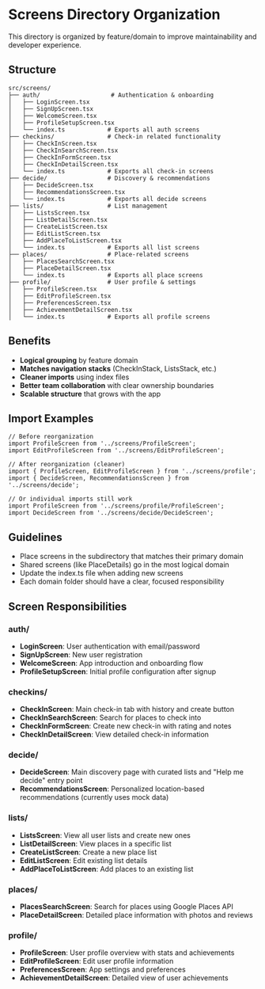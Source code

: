 # Screens Directory Organization

This directory is organized by feature/domain to improve maintainability and developer experience.

## Structure

```
src/screens/
├── auth/                    # Authentication & onboarding
│   ├── LoginScreen.tsx
│   ├── SignUpScreen.tsx
│   ├── WelcomeScreen.tsx
│   ├── ProfileSetupScreen.tsx
│   └── index.ts            # Exports all auth screens
├── checkins/               # Check-in related functionality
│   ├── CheckInScreen.tsx
│   ├── CheckInSearchScreen.tsx
│   ├── CheckInFormScreen.tsx
│   ├── CheckInDetailScreen.tsx
│   └── index.ts            # Exports all check-in screens
├── decide/                 # Discovery & recommendations
│   ├── DecideScreen.tsx
│   ├── RecommendationsScreen.tsx
│   └── index.ts            # Exports all decide screens
├── lists/                  # List management
│   ├── ListsScreen.tsx
│   ├── ListDetailScreen.tsx
│   ├── CreateListScreen.tsx
│   ├── EditListScreen.tsx
│   ├── AddPlaceToListScreen.tsx
│   └── index.ts            # Exports all list screens
├── places/                 # Place-related screens
│   ├── PlacesSearchScreen.tsx
│   ├── PlaceDetailScreen.tsx
│   └── index.ts            # Exports all place screens
├── profile/                # User profile & settings
│   ├── ProfileScreen.tsx
│   ├── EditProfileScreen.tsx
│   ├── PreferencesScreen.tsx
│   ├── AchievementDetailScreen.tsx
│   └── index.ts            # Exports all profile screens
```

## Benefits

- **Logical grouping** by feature domain
- **Matches navigation stacks** (CheckInStack, ListsStack, etc.)
- **Cleaner imports** using index files
- **Better team collaboration** with clear ownership boundaries
- **Scalable structure** that grows with the app

## Import Examples

```tsx
// Before reorganization
import ProfileScreen from '../screens/ProfileScreen';
import EditProfileScreen from '../screens/EditProfileScreen';

// After reorganization (cleaner)
import { ProfileScreen, EditProfileScreen } from '../screens/profile';
import { DecideScreen, RecommendationsScreen } from '../screens/decide';

// Or individual imports still work
import ProfileScreen from '../screens/profile/ProfileScreen';
import DecideScreen from '../screens/decide/DecideScreen';
```

## Guidelines

- Place screens in the subdirectory that matches their primary domain
- Shared screens (like PlaceDetails) go in the most logical domain
- Update the index.ts file when adding new screens
- Each domain folder should have a clear, focused responsibility

## Screen Responsibilities

### auth/
- **LoginScreen**: User authentication with email/password
- **SignUpScreen**: New user registration
- **WelcomeScreen**: App introduction and onboarding flow
- **ProfileSetupScreen**: Initial profile configuration after signup

### checkins/
- **CheckInScreen**: Main check-in tab with history and create button
- **CheckInSearchScreen**: Search for places to check into
- **CheckInFormScreen**: Create new check-in with rating and notes
- **CheckInDetailScreen**: View detailed check-in information

### decide/
- **DecideScreen**: Main discovery page with curated lists and "Help me decide" entry point
- **RecommendationsScreen**: Personalized location-based recommendations (currently uses mock data)

### lists/
- **ListsScreen**: View all user lists and create new ones
- **ListDetailScreen**: View places in a specific list
- **CreateListScreen**: Create a new place list
- **EditListScreen**: Edit existing list details
- **AddPlaceToListScreen**: Add places to an existing list

### places/
- **PlacesSearchScreen**: Search for places using Google Places API
- **PlaceDetailScreen**: Detailed place information with photos and reviews

### profile/
- **ProfileScreen**: User profile overview with stats and achievements
- **EditProfileScreen**: Edit user profile information
- **PreferencesScreen**: App settings and preferences
- **AchievementDetailScreen**: Detailed view of user achievements